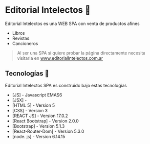 # Editorial Intelectos 📕

Editorial Intelectos es una WEB SPA con venta de productos afines
- Libros
- Revistas
- Cancioneros

> Al ser una SPA si quiere probar la página directamente necesita
> visitarla en www.editorialIntelectos.com.ar 
️
## Tecnologías 🚀

Editorial Intelectos SPA es construido bajo estas tecnologías
- [JS] - Javascript EMAS6
- [JSX] -
- [HTML 5] - Version 5
- [CSS] - Version 3
- [REACT JS] - Version 17.0.2
- [React Bootstrap] - Version 2.0.0
- [Bootstrap] - Version 5.1.3
- [React-Router-Dom] - Version 5.3.0
- [node. js] - Version 6.14.15